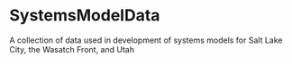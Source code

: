 # SystemsModelData
A collection of data used in development of systems models for Salt Lake City, the Wasatch Front, and Utah
